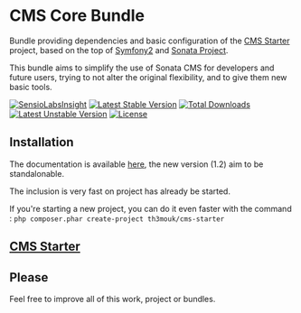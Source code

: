CMS Core Bundle
===============

Bundle providing dependencies and basic configuration of the [CMS Starter](https://github.com/Th3Mouk/CMSStarter) project, based on the top of [Symfony2][2] and [Sonata Project][1].

This bundle aims to simplify the use of Sonata CMS for developers and future users, trying to not alter the original flexibility, and to give them new basic tools.

[![SensioLabsInsight](https://insight.sensiolabs.com/projects/5e565293-add3-4ee5-a61a-ee35c00269fb/mini.png)](https://insight.sensiolabs.com/projects/5e565293-add3-4ee5-a61a-ee35c00269fb) [![Latest Stable Version](https://poser.pugx.org/th3mouk/cms-core-bundle/v/stable.svg)](https://packagist.org/packages/th3mouk/cms-core-bundle) [![Total Downloads](https://poser.pugx.org/th3mouk/cms-core-bundle/downloads.svg)](https://packagist.org/packages/th3mouk/cms-core-bundle) [![Latest Unstable Version](https://poser.pugx.org/th3mouk/cms-core-bundle/v/unstable.svg)](https://packagist.org/packages/th3mouk/cms-core-bundle) [![License](https://poser.pugx.org/th3mouk/cms-core-bundle/license.svg)](https://packagist.org/packages/th3mouk/cms-core-bundle)

## Installation

The documentation is available [here](/Resources/doc/installation.md), the new version (1.2) aim to be standalonable.

The inclusion is very fast on project has already be started.

If you're starting a new project, you can do it even faster with the command :
`php composer.phar create-project th3mouk/cms-starter`

## [CMS Starter](https://github.com/Th3Mouk/CMSStarter)

## Please

Feel free to improve all of this work, project or bundles.

[1]:  https://sonata-project.org/
[2]:  http://symfony.com/
